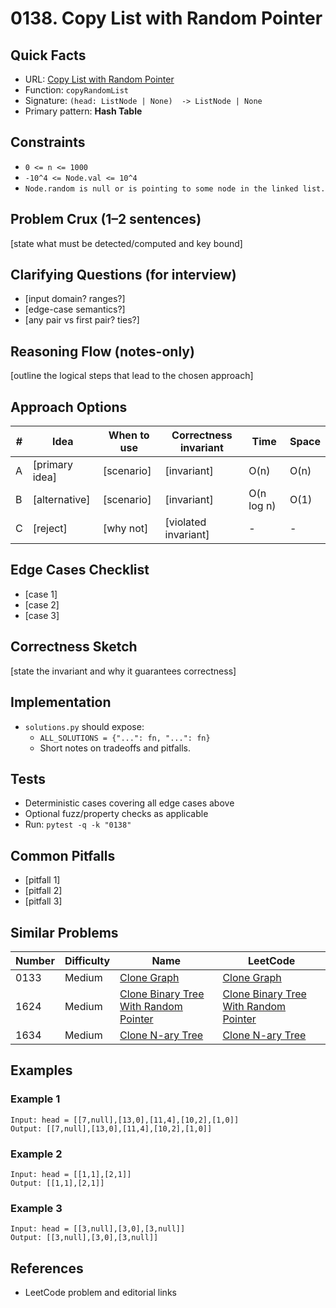 # 0138. Copy List with Random Pointer

## Quick Facts

- URL: [Copy List with Random Pointer](https://leetcode.com/problems/copy-list-with-random-pointer/)
- Function: `copyRandomList`
- Signature: `(head: ListNode | None)  -> ListNode | None`
- Primary pattern: **Hash Table**

## Constraints

- `0 <= n <= 1000`
- `-10^4 <= Node.val <= 10^4`
- `Node.random is null or is pointing to some node in the linked list.`

## Problem Crux (1–2 sentences)

[state what must be detected/computed and key bound]

## Clarifying Questions (for interview)

- [input domain? ranges?]
- [edge-case semantics?]
- [any pair vs first pair? ties?]

## Reasoning Flow (notes-only)

[outline the logical steps that lead to the chosen approach]

## Approach Options

| # | Idea | When to use | Correctness invariant | Time | Space |
|---|------|-------------|-----------------------|------|-------|
| A | [primary idea] | [scenario] | [invariant] | O(n) | O(n) |
| B | [alternative] | [scenario] | [invariant] | O(n log n) | O(1) |
| C | [reject] | [why not] | [violated invariant] | - | - |

## Edge Cases Checklist

- [case 1]
- [case 2]
- [case 3]

## Correctness Sketch

[state the invariant and why it guarantees correctness]

## Implementation

- `solutions.py` should expose:
  - `ALL_SOLUTIONS = {"...": fn, "...": fn}`
  - Short notes on tradeoffs and pitfalls.

## Tests

- Deterministic cases covering all edge cases above
- Optional fuzz/property checks as applicable
- Run: `pytest -q -k "0138"`

## Common Pitfalls

- [pitfall 1]
- [pitfall 2]
- [pitfall 3]

## Similar Problems

| Number | Difficulty | Name | LeetCode |
|---|---|---|---|
| 0133 | Medium | [Clone Graph](../0133-clone-graph/readme.md) | [Clone Graph](https://leetcode.com/problems/clone-graph/) |
| 1624 | Medium | [Clone Binary Tree With Random Pointer](../1624-clone-binary-tree-with-random-pointer/readme.md) | [Clone Binary Tree With Random Pointer](https://leetcode.com/problems/clone-binary-tree-with-random-pointer/) |
| 1634 | Medium | [Clone N-ary Tree](../1634-clone-n-ary-tree/readme.md) | [Clone N-ary Tree](https://leetcode.com/problems/clone-n-ary-tree/) |

## Examples

### Example 1

```text
Input: head = [[7,null],[13,0],[11,4],[10,2],[1,0]]
Output: [[7,null],[13,0],[11,4],[10,2],[1,0]]
```

### Example 2

```text
Input: head = [[1,1],[2,1]]
Output: [[1,1],[2,1]]
```

### Example 3

```text
Input: head = [[3,null],[3,0],[3,null]]
Output: [[3,null],[3,0],[3,null]]
```

## References

- LeetCode problem and editorial links
